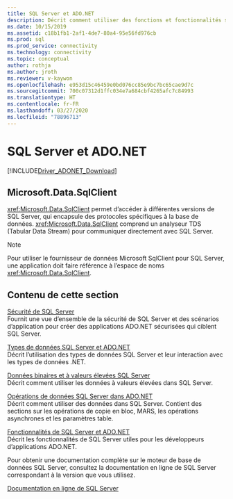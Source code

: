 ```yaml
---
title: SQL Server et ADO.NET
description: Décrit comment utiliser des fonctions et fonctionnalités spécifiques à SQL Server
ms.date: 10/15/2019
ms.assetid: c18b1fb1-2af1-4de7-80a4-95e56fd976cb
ms.prod: sql
ms.prod_service: connectivity
ms.technology: connectivity
ms.topic: conceptual
author: rothja
ms.author: jroth
ms.reviewer: v-kaywon
ms.openlocfilehash: e953d15c46459e0bd076cc85e9bc7bc65cae9d7c
ms.sourcegitcommit: 700c07312d1ffc034e7a684cbf4265afc7c84993
ms.translationtype: HT
ms.contentlocale: fr-FR
ms.lasthandoff: 03/27/2020
ms.locfileid: "78896713"
---
```

# <a name="sql-server-and-adonet"></a>SQL Server et ADO.NET

[!INCLUDE[Driver_ADONET_Download](../../../includes/driver_adonet_download.md)]

## <a name="microsoftdatasqlclient"></a>Microsoft.Data.SqlClient

<xref:Microsoft.Data.SqlClient> permet d’accéder à différentes versions de SQL Server, qui encapsule des protocoles spécifiques à la base de données. <xref:Microsoft.Data.SqlClient> comprend un analyseur TDS (Tabular Data Stream) pour communiquer directement avec SQL Server.  
  
> [!NOTE]
> Pour utiliser le fournisseur de données Microsoft SqlClient pour SQL Server, une application doit faire référence à l’espace de noms <xref:Microsoft.Data.SqlClient>.  
  
## <a name="in-this-section"></a>Contenu de cette section  
[Sécurité de SQL Server](sql-server-security.md)  
Fournit une vue d’ensemble de la sécurité de SQL Server et des scénarios d’application pour créer des applications ADO.NET sécurisées qui ciblent SQL Server.  
  
[Types de données SQL Server et ADO.NET](sql-server-data-types.md)  
Décrit l’utilisation des types de données SQL Server et leur interaction avec les types de données .NET.  
  
[Données binaires et à valeurs élevées SQL Server](sql-server-binary-large-value-data.md)  
Décrit comment utiliser les données à valeurs élevées dans SQL Server.  
  
[Opérations de données SQL Server dans ADO.NET](sql-server-data-operations.md)  
Décrit comment utiliser des données dans SQL Server. Contient des sections sur les opérations de copie en bloc, MARS, les opérations asynchrones et les paramètres table.  
  
[Fonctionnalités de SQL Server et ADO.NET](sql-server-features-adonet.md)  
Décrit les fonctionnalités de SQL Server utiles pour les développeurs d’applications ADO.NET.  
  
Pour obtenir une documentation complète sur le moteur de base de données SQL Server, consultez la documentation en ligne de SQL Server correspondant à la version que vous utilisez.  
  
[Documentation en ligne de SQL Server](../../../sql-server/index.yml)
